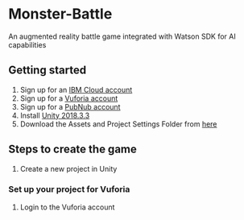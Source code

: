# Monster-Battle
An augmented reality battle game integrated with Watson SDK for AI capabilities



## Getting started 

1. Sign up for an [IBM Cloud account](https://console.bluemix.net/registration/)
1. Sign up for a [Vuforia account](https://developer.vuforia.com/vui/auth/register)
1. Sign up for a [PubNub account](https://dashboard.pubnub.com/signup)
1. Install [Unity 2018.3.3](https://unity3d.com/get-unity/download/archive)
1. Download the Assets and Project Settings Folder from [here]()


## Steps to create the game

1. Create a new project in Unity

### Set up your project for Vuforia
1. Login to the Vuforia account 

